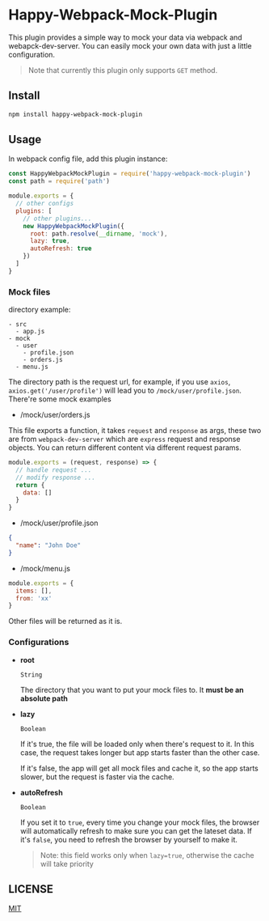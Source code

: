 # Happy-Webpack-Mock-Plugin

This plugin provides a simple way to mock your data via webpack and webapck-dev-server. You can easily mock your own data
with just a little configuration.

> Note that currently this plugin only supports `GET` method.

## Install

```bash
npm install happy-webpack-mock-plugin
```

## Usage

In webpack config file, add this plugin instance:

```js
const HappyWebpackMockPlugin = require('happy-webpack-mock-plugin')
const path = require('path')

module.exports = {
  // other configs
  plugins: [
    // other plugins...
    new HappyWebpackMockPlugin({
      root: path.resolve(__dirname, 'mock'),
      lazy: true,
      autoRefresh: true
    })
  ]
}
```

### Mock files

directory example:

```
- src
  - app.js
- mock
  - user
    - profile.json
    - orders.js
  - menu.js
```

The directory path is the request url, for example, if you use `axios`, `axios.get('/user/profile')` will lead you to `/mock/user/profile.json`. There're some mock examples 


- /mock/user/orders.js

This file exports a function, it takes `request` and `response` as args, these two are from `webpack-dev-server` which are `express` request and response objects. You can return different content via 
different request params.

```js
module.exports = (request, response) => {
  // handle request ...
  // modify response ...
  return {
    data: []
  }
}
```

- /mock/user/profile.json

```json
{
  "name": "John Doe"
}

```

- /mock/menu.js
```js
module.exports = {
  items: [],
  from: 'xx'
}

```

Other files will be returned as it is.


### Configurations

- **root**

  `String`

  The directory that you want to put your mock files to. It **must be an absolute path**

- **lazy**

  `Boolean`

  If it's true, the file will be loaded only when there's request to it. In this case, the request takes longer but app starts faster than the other case.
  
  If it's false, the app will get all mock files and cache it, so the app starts slower, but the request is faster via the cache.


- **autoRefresh**

  `Boolean`

  If you set it to `true`, every time you change your mock files, the browser will automatically refresh to make sure you can get the lateset data. If it's `false`, you need to refresh the browser by yourself to make it.

  > Note: this field works only when `lazy=true`, otherwise the cache will take priority


## LICENSE

[MIT](./LICENSE)